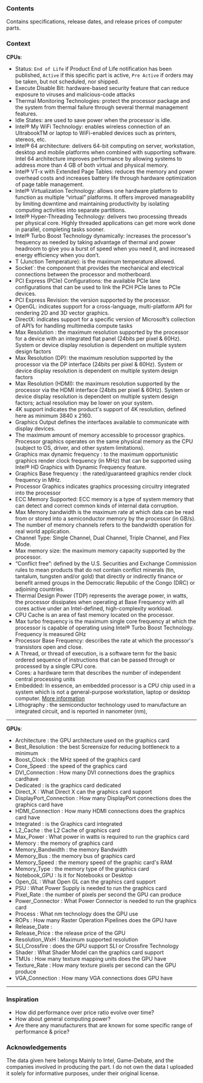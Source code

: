 ### Contents
Contains specifications, release dates, and release prices of computer parts.

### Context
**CPUs**:

* Status:  `End of Life` if Product End of Life notification has been published, `Active` if this specific part is active, `Pre Active` if orders may be taken, but not scheduled, nor shipped.
* Execute Disable Bit: hardware-based security feature that can reduce exposure to viruses and malicious-code attacks
* Thermal Monitoring Technologies: protect the processor package and the system from thermal failure through several thermal management features. 
* Idle States: are used to save power when the processor is idle.  
* Intel® My WiFi Technology: enables wireless connection of an UltrabookTM or laptop to WiFi-enabled devices such as printers, stereos, etc.
* Intel® 64 architecture: delivers 64-bit computing on server, workstation, desktop and mobile platforms when combined with supporting software. Intel 64 architecture improves performance by allowing systems to address more than 4 GB of both virtual and physical memory.
* Intel® VT-x with Extended Page Tables: reduces the memory and power overhead costs and increases battery life through hardware optimization of page table management.
* Intel® Virtualization Technology: allows one hardware platform to function as multiple “virtual” platforms. It offers improved manageability by limiting downtime and maintaining productivity by isolating computing activities into separate partitions.
* Intel® Hyper-Threading Technology: delivers two processing threads per physical core. Highly threaded applications can get more work done in parallel, completing tasks sooner.
* Intel® Turbo Boost Technology dynamically: increases the processor's frequency as needed by taking advantage of thermal and power headroom to give you a burst of speed when you need it, and increased energy efficiency when you don’t.
* T (Junction Temperature): is the maximum  temperature allowed.
* Socket`: the component that provides the mechanical and electrical connections between the processor and motherboard.  
* PCI Express (PCIe) Configurations: the available PCIe lane configurations that can be used to link the PCH PCIe lanes to PCIe devices.
* PCI Express Revision: the version supported by the processor. 
* OpenGL: indicates support for a cross-language, multi-platform API for rendering 2D and 3D vector graphics.
* DirectX: indicates support for a specific version of Microsoft’s collection of API’s for handling multimedia compute tasks
* Max Resolution :  the maximum resolution supported by the processor for a device with an integrated flat panel (24bits per pixel & 60Hz). System or device display resolution is dependent on multiple system design factors
* Max Resolution (DP):  the maximum resolution supported by the processor via the DP interface (24bits per pixel & 60Hz). System or device display resolution is dependent on multiple system design factors
* Max Resolution (HDMI): the maximum resolution supported by the processor via the HDMI interface (24bits per pixel & 60Hz). System or device display resolution is dependent on multiple system design factors; actual resolution may be lower on your system.
* 4K support indicates the product's support of 4K resolution, defined here as minimum 3840 x 2160.
* Graphics Output defines the interfaces available to communicate with display devices.
* The maximum amount of memory accessible to processor graphics. Processor graphics operates on the same physical memory as the CPU (subject to OS, driver, and other system limitations).
* Graphics max dynamic frequency : to the maximum opportunistic graphics render clock frequency (in MHz) that can be supported using Intel® HD Graphics with Dynamic Frequency feature.
* Graphics Base frequency : the rated/guaranteed graphics render clock frequency in MHz.
* Processor Graphics indicates graphics processing circuitry integrated into the processor
* ECC Memory Supported: ECC memory is a type of system memory that can detect and correct common kinds of internal data corruption.
* Max Memory bandwidth is the maximum rate at which data can be read from or stored into a semiconductor memory by the processor (in GB/s).
* The number of memory channels refers to the bandwidth operation for real world application.
* Channel Type: Single Channel, Dual Channel, Triple Channel, and Flex Mode.
* Max memory size: the maximum memory capacity supported by the processor.
* “Conflict free”: defined by the U.S. Securities and Exchange Commission rules to mean products that do not contain conflict minerals (tin, tantalum, tungsten and/or gold) that directly or indirectly finance or benefit armed groups in the Democratic Republic of the Congo (DRC) or adjoining countries.
* Thermal Design Power (TDP) represents the average power, in watts, the processor dissipates when operating at Base Frequency with all cores active under an Intel-defined, high-complexity workload. 
* CPU Cache is an area of fast memory located on the processor. 
* Max turbo frequency is the maximum single core frequency at which the processor is capable of operating using Intel® Turbo Boost Technology. Frequency is measured GHz
* Processor Base Frequency: describes the rate at which the processor's transistors open and close.
* A Thread, or thread of execution, is a software term for the basic ordered sequence of instructions that can be passed through or processed by a single CPU core. 
* Cores:  a hardware term that describes the number of independent central processing units 
* Embedded: In essence, an embedded processor is a CPU chip used in a system which is not a general-purpose workstation, laptop or desktop computer. [More information][1]
* Lithography : the semiconductor technology used to manufacture an integrated circuit, and is reported in nanometer (nm), 


----------

**GPUs**:

* Architecture  : the GPU architecture used on the graphics card
* Best_Resolution  : the best Screensize for  reducing bottleneck to a minimum     
* Boost_Clock  : the MHz speed of the graphics card       
* Core_Speed  : the speed of the graphics card       
*  DVI_Connection  : How many DVI connections does the graphics cardhave  
* Dedicated  : is the graphics card dedicated   
*  Direct_X  : What Direct X can the graphics card support       
*  DisplayPort_Connection  : How many DisplayPort connections does the  graphics card   have   
*  HDMI_Connection  : How many HDMI connections does the graphics card have 
*  Integrated  : is the Graphics card integrated
*  L2_Cache  : the L2 Cache of graphics card 
*  Max_Power  : What power in watts is required to run the graphics card
* Memory  : the memory of graphics card   
*  Memory_Bandwidth  : the memory Bandwidth 
*  Memory_Bus  : the memory bus of graphics card
*  Memory_Speed  : the memory speed of the graphic card's RAM       
*  Memory_Type  : the memory type of the graphics card    
* Notebook_GPU  : Is it for Notebooks or Desktop  
*  Open_GL  : What Open GL can the graphics card support
* PSU  : What Power Supply is needed to run the graphics card
* Pixel_Rate  : the number of pixels per second the GPU can produce
* Power_Connector  : What Power Connector is needed to run the graphics card  
* Process  : What nm technology does the GPU use       
*  ROPs  : How many Raster Operation Pipelines does the GPU have    
*  Release_Date  : 
*  Release_Price  : the release price of the GPU
* Resolution_WxH  : Maximum supported resolution
* SLI_Crossfire  : does the GPU support SLI or Crossfire Technology
* Shader  : What Shader Model can the graphics card support 
* TMUs  : How many texture mapping units does the GPU have   
* Texture_Rate  : How many texture pixels per second can the GPU produce     
* VGA_Connection  : How many VGA connections does GPU have


----------


### Inspiration

* How did performance over price ratio evolve over time? 
* How about general computing power?  
* Are there any manufacturers that are known for some specific range of performance & price? 

### Acknowledgements

The data given here belongs Mainly to Intel, Game-Debate, and the companies involved in producing the part. I do not own the data I uploaded it solely for informative purposes, under their original license.


  [1]: http://www.futureelectronics.com/en/Microprocessors/embedded-processors.aspx
